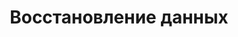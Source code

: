 ---
layout: services-sections-list
title: Восстановление данных
longtitle: Восстановление данных
typeSection: recovery
inIndexServices: true
breadcrumbs:
  - name: Услуги
    url: /services/
breadcrumbCurrent: true
phoneCallToActionTitle: Нужно восстановление данных? Звоните!
banner: /assets/images/upload/recovery.jpg
thumbnail: /assets/images/upload/recovery-icon.jpg
---